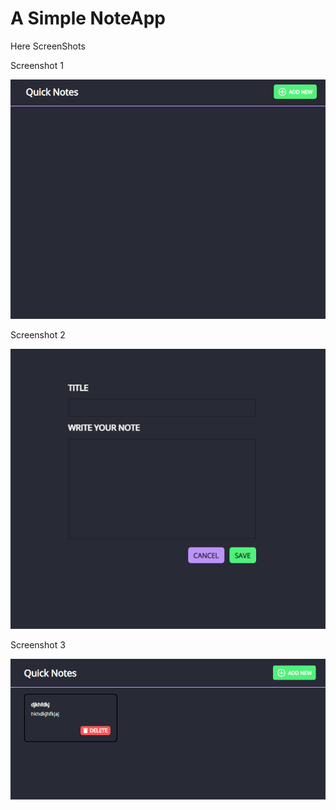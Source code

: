 # A Simple NoteApp

Here ScreenShots



Screenshot 1 

![screenshot](https://raw.githubusercontent.com/armaanmalik01/NoteApp/main/assets/images/sc-1.bmp)

Screenshot 2

![screenshot](https://raw.githubusercontent.com/armaanmalik01/NoteApp/main/assets/images/sc-2.bmp)

Screenshot 3 

![screenshot](https://raw.githubusercontent.com/armaanmalik01/NoteApp/main/assets/images/sc-3.bmp)